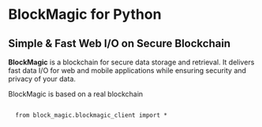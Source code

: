 # BlockMagic for Python
## Simple & Fast Web I/O on Secure Blockchain
**BlockMagic** is a blockchain for secure data storage and retrieval. It delivers fast data I/O for web and mobile applications while ensuring security and privacy of your data.

BlockMagic is based on a real blockchain 

<code>
  from block_magic.blockmagic_client import *
</code>
